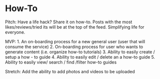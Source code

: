 # How-To
Pitch: Have a life hack? Share it on how-to. Posts with the most likes/reviews/tried its will be at the top of the feed.  Simplifying life for everyone.

MVP: 1. An on-boarding process for a new general user (user that will consume the service)
2. On-boarding process for user who wants to generate content (i.e. organize how-to tutorials)
3. Ability to easily create / setup a how - to guide
4. Ability to easily edit / delete an a how-to guide 
5. Ability to easily view/ search / find /filter how-to guides

Stretch: Add the ability to add photos and videos to be uploaded


